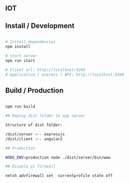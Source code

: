 ## IOT

## Install / Development

```bash

# Install dependencies
npm install

# start server
npm run start

# Client url: http://localhost:4200
# Application ( express ) API: http://localhost:4300
```

## Build / Production

```bash

npm run build

## Deploy dist folder to app server

Structure of dist folder:

/dist/server <-- expressjs
/dist/client <-- angular2

## Production

NODE_ENV=production node ./dist/server/bin/www

## Disable pi firewall

netsh advfirewall set  currentprofile state off

```